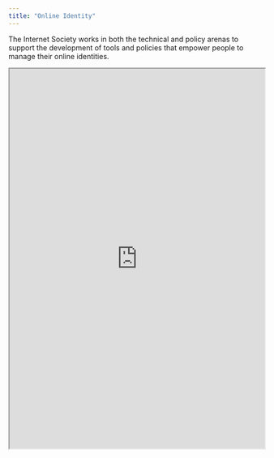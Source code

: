 ```yaml
---
title: "Online Identity"
---
```


The Internet Society works in both the technical and policy arenas to support the development of tools and policies that empower people to manage their online identities.

<iframe height="750" width="100%" src="https://ewelton.github.io/ktest/wiki.html#Online%20Identity"></iframe>
